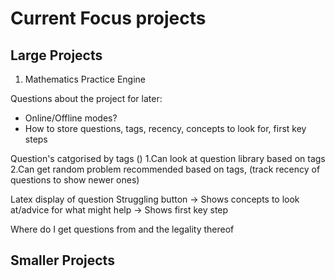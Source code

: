 # Current Focus projects
## Large Projects
1. Mathematics Practice Engine

Questions about the project for later:
- Online/Offline modes?
- How to store questions, tags, recency, concepts to look for, first key steps

Question's catgorised by tags ()
    1.Can look at question library based on tags
    2.Can get random problem recommended based on tags, (track recency of questions to show newer ones)

Latex display of question 
Struggling button 
    -> Shows concepts to look at/advice for what might help
    -> Shows first key step

Where do I get questions from and the legality thereof
## Smaller Projects
